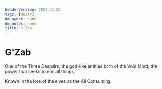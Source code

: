 ```yaml
---
headerVersion: 2023.11.25
tags: [deity]
dm_owner: none
dm_notes: none
title: G'Zab
---
```

# G'Zab

One of the Three Despairs, the god-like entities born of the Void Mind, the power that seeks to end all things. 

Known in the lore of the elves as the All Consuming. 